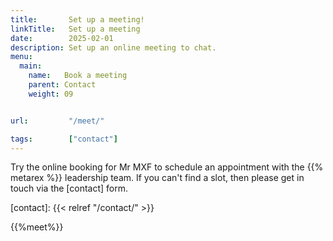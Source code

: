 ```yaml
---
title:       Set up a meeting!
linkTitle:   Set up a meeting
date:        2025-02-01
description: Set up an online meeting to chat.
menu:
  main:
    name:   Book a meeting
    parent: Contact
    weight: 09


url:         "/meet/"

tags:        ["contact"]
---
```


Try the online booking for Mr MXF to schedule an appointment with the {{% metarex %}} leadership team.  If you can't find a slot, then please get in touch via the [contact] form.

[contact]: {{< relref "/contact/" >}}

{{%meet%}}
